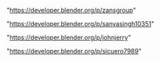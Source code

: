 "https://developer.blender.org/p/zansgroup"

"https://developer.blender.org/p/sanyasingh10351"

"https://developer.blender.org/p/johnjerry"

"https://developer.blender.org/p/sicuero7989"

